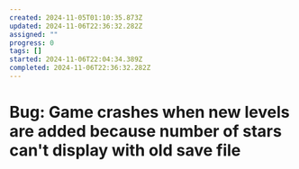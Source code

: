 ```yaml
---
created: 2024-11-05T01:10:35.873Z
updated: 2024-11-06T22:36:32.282Z
assigned: ""
progress: 0
tags: []
started: 2024-11-06T22:04:34.389Z
completed: 2024-11-06T22:36:32.282Z
---
```


# Bug: Game crashes when new levels are added because number of stars can't display with old save file

